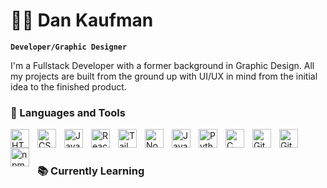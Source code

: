 # 👨‍💻 Dan Kaufman 

**`Developer/Graphic Designer`**

I'm a Fullstack Developer with a former background in Graphic Design. All my projects are built from the ground up with UI/UX in mind
from the initial idea to the finished product.

### 🧰 Languages and Tools

<img align="left" alt="HTML" width="30px" style="padding-right:10px;" src="https://cdn.jsdelivr.net/gh/devicons/devicon/icons/html5/html5-plain.svg" />
<img align="left" alt="CSS" width="30px" style="padding-right:10px;" src="https://cdn.jsdelivr.net/gh/devicons/devicon/icons/css3/css3-plain.svg" />
<img align="left" alt="JavaScript" width="30px" style="padding-right:10px;" src="https://cdn.jsdelivr.net/gh/devicons/devicon/icons/javascript/javascript-plain.svg" />
<img align="left" alt="React" width="30px" style="padding-right:10px;" src="https://cdn.jsdelivr.net/gh/devicons/devicon/icons/react/react-original.svg" />
<img align="left" alt="Tailwind" width="30px" style="padding-right:10px" src="https://cdn.jsdelivr.net/gh/devicons/devicon/icons/tailwindcss/tailwindcss-original.svg" />
<img align="left" alt="NodeJS" width="30px" style="padding-right:10px;" src="https://cdn.jsdelivr.net/gh/devicons/devicon/icons/nodejs/nodejs-original.svg" />
<img align="left" alt="Java" width="30px" style="padding-right:10px;" src="https://cdn.jsdelivr.net/gh/devicons/devicon/icons/java/java-original.svg"/>
<img align="left" alt="Python" width="30px" style="padding-right:10px;" src="https://cdn.jsdelivr.net/gh/devicons/devicon/icons/python/python-plain.svg" />
<img align="left" alt="C" width="30px" style="padding-right:10px;" src="https://cdn.jsdelivr.net/gh/devicons/devicon/icons/c/c-original.svg" />
<img align="left" alt="Git" width="30px" style="padding-right:10px;" src="https://cdn.jsdelivr.net/gh/devicons/devicon/icons/git/git-original.svg" />
<img align="left" alt="GitHub" width="30px" style="padding-right:10px;" src="https://cdn.jsdelivr.net/gh/devicons/devicon/icons/github/github-original.svg" />
<img align="left" alt="npm" width="30px" style="padding-right:10px;" src="https://cdn.jsdelivr.net/gh/devicons/devicon/icons/npm/npm-original-wordmark.svg" />
<br/>

#

### 📚 Currently Learning


#

<!--<details>
 <summary><h3>👨‍💻 Dan's Lore</h3></summary>
  I started my coding journey around 10+ years ago when i fell in love with the modding community for Minecraft, Since that day i dabbled in coding periodically learning new things everytime i coded. After a small break while finishing highschool I went into graphic design but slowly realized that wasnt for me and transtioned back into coding, in the past 5 years ive coded almost everyday, completed 2 years of Computer Science classes & done some freelance work, 
  The transtion was fairly easy as i knew all the fundimentals from 10+ years ago and maily benifited from learning Data Structures & Algorithms.
  The Background in Graphic design has been very useful its really taught me how to build a roadmap and achive the final product without having anything yet, Just like the process of art and building and layering shape to achive the final image Code is very similar its layering and integrating code together to get a final project.-->
